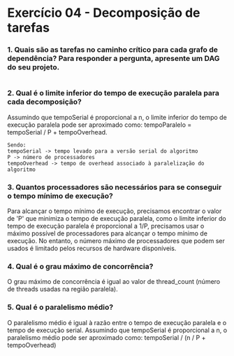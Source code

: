# Exercício 04 - Decomposição de tarefas
### 1. Quais são as tarefas no caminho crítico para cada grafo de dependência? Para responder a pergunta, apresente um DAG do seu projeto.
```
```
### 2. Qual é o limite inferior do tempo de execução paralela para cada decomposição?

Assumindo que tempoSerial é proporcional a n, o limite inferior do tempo de execução paralela pode ser aproximado como: tempoParalelo = tempoSerial / P + tempoOverhead.
```
Sendo:
tempoSerial -> tempo levado para a versão serial do algoritmo
P -> número de processadores 
tempoOverhead -> tempo de overhead associado à paralelização do algoritmo
```
### 3. Quantos processadores são necessários para se conseguir o tempo mínimo de execução?

Para alcançar o tempo mínimo de execução, precisamos encontrar o valor de 'P' que minimiza o tempo de execução paralela, como o limite inferior do tempo de execução paralela é proporcional a 1/P, precisamos usar o máximo possível de processadores para alcançar o tempo mínimo de execução. 
No entanto, o número máximo de processadores que podem ser usados é limitado pelos recursos de hardware disponíveis.

### 4. Qual é o grau máximo de concorrência?
O grau máximo de concorrência é igual ao valor de thread_count (número de threads usadas na região paralela).
### 5. Qual é o paralelismo médio?
O paralelismo médio é igual à razão entre o tempo de execução paralela e o tempo de execução serial. 
Assumindo que tempoSerial é proporcional a n, o paralelismo médio pode ser aproximado como: tempoSerial / (n / P + tempoOverhead)
